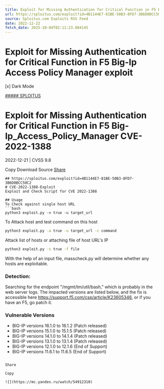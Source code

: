 ```yaml
---
title: Exploit for Missing Authentication for Critical Function in F5 Big-Ip Access Policy Manager exploit
url: https://sploitus.com/exploit?id=4B1144E7-81BE-50B3-8FD7-3B6D0BCC50C2&utm_source=rss&utm_medium=rss
source: Sploitus.com Exploits RSS Feed
date: 2022-12-22
fetch_date: 2025-10-04T02:11:23.084145
---
```


# Exploit for Missing Authentication for Critical Function in F5 Big-Ip Access Policy Manager exploit

[x]
Dark Mode

[##### SPLOITUS](/)

# Exploit for Missing Authentication for Critical Function in F5 Big-Ip\_Access\_Policy\_Manager CVE-2022-1388

2022-12-21 | CVSS 9.8

Copy
Download
Source
[Share](#share-url)

```
## https://sploitus.com/exploit?id=4B1144E7-81BE-50B3-8FD7-3B6D0BCC50C2
# CVE-2022-1388-Exploit
Exploit and Check Script for CVE 2022-1388

## Usage
To Check against single host URL
```bash
python3 exploit.py -v true -u target_url
```

To Attack host and test command on this host
```bash
python3 exploit.py -a true -u target_url -c command
```

Attack list of hosts or attaching file of host URL's IP
```bash
python3 exploit.py -s true -f file
```

With the help of an input file, masscheck.py will determine whether any hosts are exploitable.

### Detection:

Searching for the endpoint "/mgmt/tm/util/bash," which is probably in the web server logs. The impacted versions are listed below, and the fix is accessible here https://support.f5.com/csp/article/K23605346, or if you have an F5, go patch it.

### Vulnerable Versions
- BIG-IP versions 16.1.0 to 16.1.2 (Patch released)
- BIG-IP versions 15.1.0 to 15.1.5 (Patch released)
- BIG-IP versions 14.1.0 to 14.1.4 (Patch released)
- BIG-IP versions 13.1.0 to 13.1.4 (Patch released)
- BIG-IP versions 12.1.0 to 12.1.6 (End of Support)
- BIG-IP versions 11.6.1 to 11.6.5 (End of Support)
```

Share

Copy

![](https://mc.yandex.ru/watch/54912310)